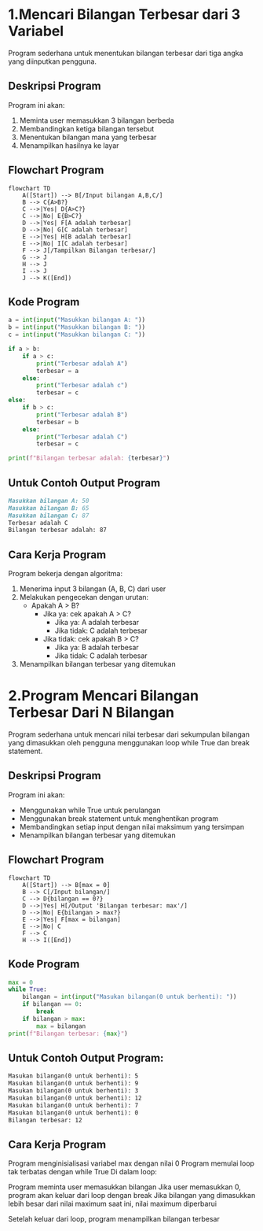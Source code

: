 # 1.Mencari Bilangan Terbesar dari 3 Variabel

Program sederhana untuk menentukan bilangan terbesar dari tiga angka yang diinputkan pengguna.

 ## Deskripsi Program
 
Program ini akan:
1. Meminta user memasukkan 3 bilangan berbeda
2. Membandingkan ketiga bilangan tersebut
3. Menentukan bilangan mana yang terbesar
4. Menampilkan hasilnya ke layar

## Flowchart Program

````mermaid
flowchart TD
    A([Start]) --> B[/Input bilangan A,B,C/]
    B --> C{A>B?}
    C -->|Yes| D{A>C?}
    C -->|No| E{B>C?}
    D -->|Yes| F[A adalah terbesar]
    D -->|No| G[C adalah terbesar]
    E -->|Yes| H[B adalah terbesar]
    E -->|No| I[C adalah terbesar]
    F --> J[/Tampilkan Bilangan terbesar/]
    G --> J
    H --> J
    I --> J
    J --> K([End])
````

## Kode Program

```Python
a = int(input("Masukkan bilangan A: "))
b = int(input("Masukkan bilangan B: "))
c = int(input("Masukkan bilangan C: "))

if a > b:
    if a > c:
        print("Terbesar adalah A")
        terbesar = a
    else:
        print("Terbesar adalah c")
        terbesar = c
else:
    if b > c:
        print("Terbesar adalah B")
        terbesar = b
    else:
        print("Terbesar adalah C")
        terbesar = c

print(f"Bilangan terbesar adalah: {terbesar}")
```

## Untuk Contoh Output Program

````markdown
Masukkan bilangan A: 50
Masukkan bilangan B: 65
Masukkan bilangan C: 87
Terbesar adalah C
Bilangan terbesar adalah: 87
````
   
## Cara Kerja Program

Program bekerja dengan algoritma:
1. Menerima input 3 bilangan (A, B, C) dari user
2. Melakukan pengecekan dengan urutan:
   - Apakah A > B?
     - Jika ya: cek apakah A > C?
       - Jika ya: A adalah terbesar
       - Jika tidak: C adalah terbesar
     - Jika tidak: cek apakah B > C?
       - Jika ya: B adalah terbesar
       - Jika tidak: C adalah terbesar
3. Menampilkan bilangan terbesar yang ditemukan


# 2.Program Mencari Bilangan Terbesar Dari N Bilangan

Program sederhana untuk mencari nilai terbesar dari sekumpulan bilangan yang dimasukkan oleh pengguna menggunakan loop while True dan break statement.

## Deskripsi Program

Program ini akan:
- Menggunakan while True untuk perulangan
- Menggunakan break statement untuk menghentikan program
- Membandingkan setiap input dengan nilai maksimum yang tersimpan
- Menampilkan bilangan terbesar yang ditemukan

## Flowchart Program

```mermaid
flowchart TD
    A([Start]) --> B[max = 0]
    B --> C[/Input bilangan/]
    C --> D{bilangan == 0?}
    D -->|Yes| H[/Output 'Bilangan terbesar: max'/]
    D -->|No| E{bilangan > max?}
    E -->|Yes| F[max = bilangan]
    E -->|No| C
    F --> C
    H --> I([End])
```

## Kode Program

```python
max = 0                                              
while True:                                          
    bilangan = int(input("Masukan bilangan(0 untuk berhenti): "))  
    if bilangan == 0:                               
        break                                       
    if bilangan > max:                     
        max = bilangan                     
print(f"Bilangan terbesar: {max}")
```

## Untuk Contoh Output Program:
````markdown
Masukan bilangan(0 untuk berhenti): 5
Masukan bilangan(0 untuk berhenti): 9
Masukan bilangan(0 untuk berhenti): 3
Masukan bilangan(0 untuk berhenti): 12
Masukan bilangan(0 untuk berhenti): 7
Masukan bilangan(0 untuk berhenti): 0
Bilangan terbesar: 12
````


## Cara Kerja Program

Program menginisialisasi variabel max dengan nilai 0
Program memulai loop tak terbatas dengan while True
Di dalam loop:

Program meminta user memasukkan bilangan
Jika user memasukkan 0, program akan keluar dari loop dengan break
Jika bilangan yang dimasukkan lebih besar dari nilai maximum saat ini, nilai maximum diperbarui


Setelah keluar dari loop, program menampilkan bilangan terbesar

